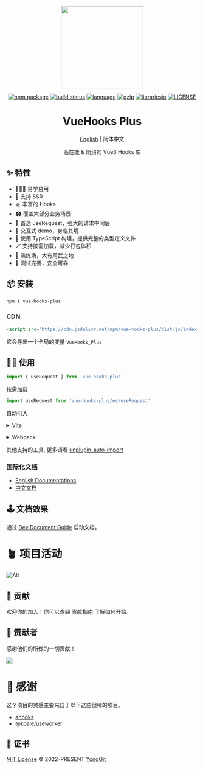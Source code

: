 <p align="center">
  <a href="https://inhiblabcore.github.io/docs/hooks">
    <img width="216" src="https://raw.githubusercontent.com/InhiblabCore/vue-hooks-plus/master/packages/hooks/docs/public/logo@2x.png">
  </a>
</p>

<p align="center">
  <a href="https://www.npmjs.com/package/vue-hooks-plus"><img src="https://img.shields.io/npm/v/vue-hooks-plus.svg" alt="npm package"></a>
  <a href="https://github.com/InhiblabCore/vue-hooks-plus/actions/workflows/node-ci.yml"><img src="https://github.com/InhiblabCore/vue-hooks-plus/actions/workflows/ci.yml/badge.svg?branch=master" alt="build status"></a>
  <a href="#badge"><img src="https://img.shields.io/github/languages/top/InhiblabCore/vue-hooks-plus" alt="language"></a>
  <a href="https://img.badgesize.io/https:/unpkg.com/vue-hooks-plus/dist/js/index.es.js?label=gzip%20size&compression=gzip"><img src="https://img.badgesize.io/https:/unpkg.com/vue-hooks-plus/dist/js/index.es.js?label=gzip%20size&compression=gzip" alt="gzip"></a>
  <a href="#badge"><img src="https://img.shields.io/librariesio/github/InhiblabCore/vue-hooks-plus" alt="librariesio"></a>
  <a href="https://github.com/InhiblabCore/vue-hooks-plus/blob/master/LICENSE"><img src="https://img.shields.io/github/license/InhiblabCore/vue-hooks-plus" alt="LICENSE"></a>
</p>

<div align="center">

# VueHooks Plus

[English](https://github.com/InhiblabCore/vue-hooks-plus/tree/master/README.md) | 简体中文

高性能 & 简约的 Vue3 Hooks 库

</div>

## ✨ 特性

- 🏄🏼‍♂️ 易学易用
- 🔋 支持 SSR
- 🛸 丰富的 Hooks
- 🏟️ 覆盖大部分业务场景
- 🦾 首选 useRequest，强大的请求中间层
- 🎪 交互式 demo，身临其境
- 🎯 使用 TypeScript 构建，提供完整的类型定义文件
- 🪄 支持按需加载，减少打包体积
- 🤺 演练场，大有用武之地
- 🔐 测试完善，安全可靠

## 📦 安装

```bash
npm i vue-hooks-plus
```

### CDN

```html
<script src="https://cdn.jsdelivr.net/npm/vue-hooks-plus/dist/js/index.iife.js"></script>
```

它会导出一个全局的变量 `VueHooks_Plus`

## 🤹‍♀️ 使用

```typescript
import { useRequest } from 'vue-hooks-plus'
```

按需加载

```typescript
import useRequest from 'vue-hooks-plus/es/useRequest'
```

自动引入

<details>
<summary>Vite</summary><br>

```ts
import AutoImport from 'unplugin-auto-import/vite'
import { VueHooksPlusResolver } from '@vue-hooks-plus/resolvers'

export const AutoImportDeps = () =>
  AutoImport({
    imports: ['vue', 'vue-router'],
    include: [/\.[tj]sx?$/, /\.vue$/, /\.vue\?vue/, /\.md$/],
    dts: 'src/auto-imports.d.ts',
    resolvers: [VueHooksPlusResolver()],
  })
```

<br></details>

<details>
<summary>Webpack</summary><br>

```ts
const { VueHooksPlusResolver } = require('@vue-hooks-plus/resolvers')
module.exports = {
  /* ... */
  plugins: [
    require('unplugin-auto-import/webpack')({
      imports: ['vue', 'vue-router'],
      include: [/\.[tj]sx?$/, /\.vue$/, /\.vue\?vue/, /\.md$/],
      dts: 'src/auto-imports.d.ts',
      resolvers: [VueHooksPlusResolver()],
    }),
  ],
}
```

<br></details>

其他支持的工具, 更多请看 [unplugin-auto-import](https://github.com/antfu/unplugin-auto-import)

### 国际化文档

- [English Documentations](https://inhiblab-core.gitee.io/docs/hooks/en)
- [中文文档](https://inhiblab-core.gitee.io/docs/hooks)

## 🕹️ 文档效果

通过 [Dev Document Guide](./DEV_DOCUMENT.md) 启动文档。

# 🪴 项目活动

![Alt](https://repobeats.axiom.co/api/embed/35dbca2274542c0144993be92cc51762227543d9.svg 'Repobeats analytics image')

## 👛 贡献

欢迎你的加入！你可以查阅 [贡献指南](./CONTRIBUTING.md) 了解如何开始。

## 🐝 贡献者

感谢他们的所做的一切贡献！

<a href="https://github.com/InhiblabCore/vue-hooks-plus/graphs/contributors">
  <img src="https://contrib.rocks/image?repo=InhiblabCore/vue-hooks-plus" />
</a>

# 🌸 感谢

这个项目的灵感主要来自于以下这些很棒的项目。

- [ahooks](https://ahooks.js.org/)
- [@koale/useworker](https://github.com/alewin/useWorker)

## 📄 证书

[MIT License](https://github.com/InhiblabCore/vue-hooks-plus/blob/master/LICENSE) © 2022-PRESENT [YongGit](https://github.com/NelsonYong)
